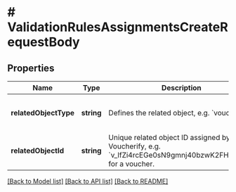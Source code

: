# # ValidationRulesAssignmentsCreateRequestBody

## Properties

Name | Type | Description | Notes
------------ | ------------- | ------------- | -------------
**relatedObjectType** | **string** | Defines the related object, e.g. &#x60;voucher&#x60;. | [optional] [default to 'voucher']
**relatedObjectId** | **string** | Unique related object ID assigned by Voucherify, e.g. &#x60;v_lfZi4rcEGe0sN9gmnj40bzwK2FH6QUno&#x60; for a voucher. | [optional]

[[Back to Model list]](../../README.md#models) [[Back to API list]](../../README.md#endpoints) [[Back to README]](../../README.md)
